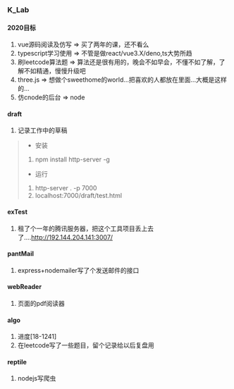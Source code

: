 ### K_Lab


#### 2020目标
1. vue源码阅读及仿写 => 买了两年的课，还不看么
2. typescript学习使用 => 不管是做react/vue3.X/deno,ts大势所趋
3. 刷leetcode算法题 => 算法还是很有用的，晚会不如早会，不懂不如了解，了解不如精通，慢慢升级吧
4. three.js => 想做个sweethome的world...把喜欢的人都放在里面...大概是这样的...
5. 仿cnode的后台 => node
   
#### draft
1. 记录工作中的草稿
> - 安装 
> 1. npm install http-server -g
> 
> - 运行
> 1. http-server . -p 7000
> 2. localhost:7000/draft/test.html 

#### exTest
1. 租了个一年的腾讯服务器，把这个工具项目丢上去了....http://192.144.204.141:3007/
#### pantMail
1. express+nodemailer写了个发送邮件的接口
#### webReader
1. 页面的pdf阅读器
#### algo
1. 进度[18-1241]
2. 在leetcode写了一些题目，留个记录给以后复盘用
#### reptile
1. nodejs写爬虫

